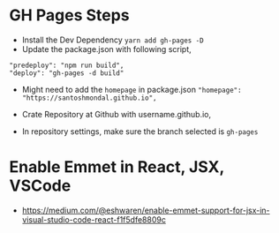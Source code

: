 # GH Pages Steps

- Install the Dev Dependency `yarn add gh-pages -D`
- Update the package.json with following script,

```
"predeploy": "npm run build",
"deploy": "gh-pages -d build"
```

- Might need to add the `homepage` in package.json
  `"homepage": "https://santoshmondal.github.io",`

- Crate Repository at Github with username.github.io,
- In repository settings, make sure the branch selected is `gh-pages`

# Enable Emmet in React, JSX, VSCode

- https://medium.com/@eshwaren/enable-emmet-support-for-jsx-in-visual-studio-code-react-f1f5dfe8809c
